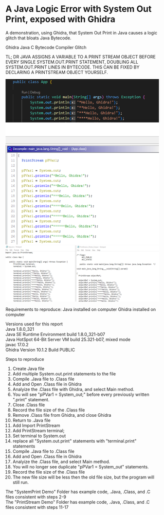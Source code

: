 # A Java Logic Error with System Out Print, exposed with Ghidra
A demonstration, using Ghidra, that System Out Print in Java causes a logic glitch that bloats Java Bytecode. 

Ghidra Java C Bytecode Compiler Glitch 

TL; DR JAVA ASSIGNS A VARIABLE TO A PRINT STREAM OBJECT BEFORE EVERY SINGLE SYSTEM.OUT.PRINT STATEMENT, DOUBLING ALL SYSTEM.OUT.PRINT LINES IN BYTECODE. THIS CAN BE FIXED BY DECLARING A PRINTSTREAM OBJECT YOURSELF.

![alt text](https://raw.githubusercontent.com/mrvirus9898/Ghidra_Java_Glitch_SystemOutPrint/main/SystemPrint%20Demo/SystemPrint%20Picture%201.PNG)
![alt text](https://raw.githubusercontent.com/mrvirus9898/Ghidra_Java_Glitch_SystemOutPrint/main/PrintStream%20Demo/PrintStream_Demo%201.PNG)

Requirements to reproduce:
Java installed on computer
Ghidra installed on computer

Versions used for this report </br>
Java 1.8.0_321 </br>
Java SE Runtime Environment build 1.8.0_321-b07 </br>
Java HotSpot 64-Bit Server VM build 25.321-b07, mixed mode </br>
javac 17.0.2 </br>
Ghidra Version 10.1.2 Build PUBLIC

Steps to reproduce
1) Create Java file
2) Add multiple System.out.print statements to the file
3) Compile .Java file to .Class file
4) Add and Open .Class file in Ghidra
5) Analyize the .Class file with Ghidra, and select Main method.
6) You will see "pPVar1 = System_out;" before every previously written ".print" statement. 
7) Close .Class file
8) Record the file size of the .Class file
9) Remove .Class file from Ghidra, and close Ghidra
10) Return to .Java file
11) Add Import PrintStream
12) Add PrintStream terminal;
13) Set terminal to System.out
14) replace all "System.out.print" statements with "terminal.print" statements
15) Compile .Java file to .Class file
16) Add and Open .Class file in Ghidra
17) Analyize the .Class file, and select Main method.
18) You will no longer see duplicate "pPVar1 = System_out" statements.
19) Record the file size of the .Class file
20) The new file size will be less then the old file size, but the program will still run.

The "SystemPrint Demo" Folder has example code, .Java, .Class, and .C files consistent with steps 2-9 </br>
The "PrintStream Demo" Folder has example code, .Java, .Class, and .C files consistent with steps 11-17 </br>
